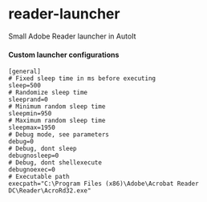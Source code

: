 # reader-launcher
Small Adobe Reader launcher in AutoIt

#### Custom launcher configurations
```
[general]
# Fixed sleep time in ms before executing
sleep=500
# Randomize sleep time
sleeprand=0
# Minimum random sleep time
sleepmin=950
# Maximum random sleep time
sleepmax=1950
# Debug mode, see parameters
debug=0
# Debug, dont sleep
debugnosleep=0
# Debug, dont shellexecute
debugnoexec=0
# Executable path
execpath="C:\Program Files (x86)\Adobe\Acrobat Reader DC\Reader\AcroRd32.exe"
```
